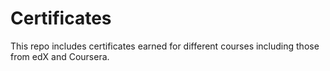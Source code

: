# Certificates
This repo includes certificates earned for different courses including those from edX and Coursera.

